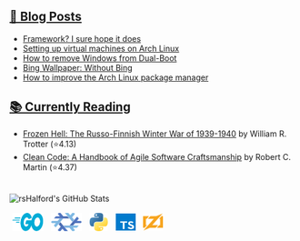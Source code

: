 ## [📰 Blog Posts](https://www.rshalford.com/)
<!-- BLOG-POST-LIST:START -->
- [Framework? I sure hope it does](https://www.rshalford.com/blog/framework-i-sure-hope-it-does/)
- [Setting up virtual machines on Arch Linux](https://www.rshalford.com/blog/setting-up-virtual-machines-on-arch-linux/)
- [How to remove Windows from Dual-Boot](https://www.rshalford.com/blog/how-to-remove-windows-from-dual-boot/)
- [Bing Wallpaper: Without Bing](https://www.rshalford.com/blog/bing-wallpaper-without-bing/)
- [How to improve the Arch Linux package manager](https://www.rshalford.com/blog/how-to-improve-the-arch-linux-package-manager/)
<!-- BLOG-POST-LIST:END -->

## [📚 Currently Reading](https://www.goodreads.com/user/show/108397109-richard)
<!-- GOODREADS-LIST:START -->
- [Frozen Hell: The Russo-Finnish Winter War of 1939-1940](https://www.goodreads.com/review/show/4383431492?utm_medium=api&utm_source=rss) by William R. Trotter (⭐️4.13)
- [Clean Code: A Handbook of Agile Software Craftsmanship](https://www.goodreads.com/review/show/3650226527?utm_medium=api&utm_source=rss) by Robert C. Martin (⭐️4.37)
<!-- GOODREADS-LIST:END -->

<br>

<div>

  <img align="center" alt="rsHalford's GitHub Stats" src="https://github-readme-stats.vercel.app/api?username=rsHalford&show_icons=true&hide_border=true&include_all_commits&count_private=true&theme=react" />

</div>

<br>

<div>
  <img align="center" hspace="5" alt="Go" height="32px" width="54" src="./assets/languages/go-logo.svg" />
  <img align="center" hspace="5" alt="Nix" height="32px" width="54" src="./assets/languages/nix-logo.svg" />
  <img align="center" hspace="5" alt="Python" height="32px" src="./assets/languages/python-logo.svg" />
  <img align="center" hspace="5" alt="TypeScript" height="30px" width="35px" src="./assets/languages/typescript-logo.svg" />
  <img align="center" hspace="5" alt="Zig" height="30px" width="35px" src="./assets/languages/zig-logo.svg" />
</div>
